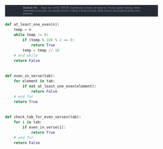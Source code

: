 <picture>
  <source srcset="../../srt/zbior_zadan/094.png" media="(prefers-color-scheme: light)">
  <source srcset="../../srt/zbior_zadan/black_094.png" media="(prefers-color-scheme: dark)">
  <img src="../../srt/zbior_zadan/black_094.png" alt="zadanie 094">
</picture>

```python
def at_least_one_even(n):
    temp = n
    while temp != 0:
        if (temp % 10) % 2 == 0:
            return True
        temp = temp // 10
    # end while
    return False


def even_in_verse(tab):
    for element in tab:
        if not at_least_one_even(element):
            return False
    # end for
    return True


def check_tab_for_even_verses(tab):
    for i in tab:
        if even_in_verse(i):
            return True
    # end for
    return False



```